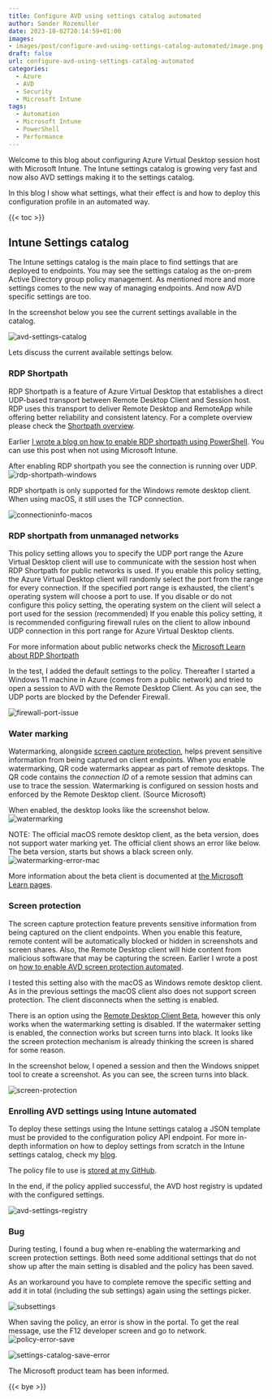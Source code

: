 ```yaml
---
title: Configure AVD using settings catalog automated
author: Sander Rozemuller
date: 2023-10-02T20:14:59+01:00
images:
- images/post/configure-avd-using-settings-catalog-automated/image.png
draft: false
url: configure-avd-using-settings-catalog-automated
categories:
  - Azure
  - AVD
  - Security
  - Microsoft Intune
tags:
  - Automation
  - Microsoft Intune
  - PowerShell
  - Performance
---
```

Welcome to this blog about configuring Azure Virtual Desktop session host with Microsoft Intune. The Intune settings catalog is growing very fast and now also AVD settings making it to the settings catalog. 

In this blog I show what settings, what their effect is and how to deploy this configuration profile in an automated way.

{{< toc >}}
## Intune Settings catalog
The Intune settings catalog is the main place to find settings that are deployed to endpoints. You may see the settings catalog as the on-prem Active Directory group policy management. 
As mentioned more and more settings comes to the new way of managing endpoints. And now AVD specific settings are too. 

In the screenshot below you see the current settings available in the catalog. 

![avd-settings-catalog](avd-settings-catalog.png)

Lets discuss the current available settings below. 
### RDP Shortpath
RDP Shortpath is a feature of Azure Virtual Desktop that establishes a direct UDP-based transport between Remote Desktop Client and Session host. RDP uses this transport to deliver Remote Desktop and RemoteApp while offering better reliability and consistent latency. For a complete overview please check the [Shortpath overview](https://docs.microsoft.com/en-us/azure/virtual-desktop/shortpath).

Earlier [I wrote a blog on how to enable RDP shortpath using PowerShell](https://rozemuller.com/enable-rdp-shortpath-for-azure-virtual-desktop-on-an-image-version-automated/). You can use this post when not using Microsoft Intune.

After enabling RDP shortpath you see the connection is running over UDP.
![rdp-shortpath-windows](rdp-shortpath-windows.png)

RDP shortpath is only supported for the Windows remote desktop client. When using macOS, it still uses the TCP connection.

![connectioninfo-macos](connectioninfo-macos.png)

### RDP shortpath from unmanaged networks
This policy setting allows you to specify the UDP port range the Azure Virtual Desktop client will use to communicate with the session host when RDP Shortpath for public networks is used. If you enable this policy setting, the Azure Virtual Desktop client will randomly select the port from the range for every connection. If the specified port range is exhausted, the client's operating system will choose a port to use. If you disable or do not configure this policy setting, the operating system on the client will select a port used for the session (recommended) If you enable this policy setting, it is recommended configuring firewall rules on the client to allow inbound UDP connection in this port range for Azure Virtual Desktop clients.

For more information about public networks check the [Microsoft Learn about RDP Shortpath](https://learn.microsoft.com/en-us/azure/virtual-desktop/rdp-shortpath?tabs=public-networks)

In the test, I added the default settings to the policy. Thereafter I started a Windows 11 machine in Azure (comes from a public network) and tried to open a session to AVD with the Remote Desktop Client. 
As you can see, the UDP ports are blocked by the Defender Firewall.

![firewall-port-issue](firewall-port-issue.jpeg)

### Water marking
Watermarking, alongside [screen capture protection](https://learn.microsoft.com/en-us/azure/virtual-desktop/screen-capture-protection), helps prevent sensitive information from being captured on client endpoints. When you enable watermarking, QR code watermarks appear as part of remote desktops. The QR code contains the _connection ID_ of a remote session that admins can use to trace the session. Watermarking is configured on session hosts and enforced by the Remote Desktop client. (Source Microsoft)

When enabled, the desktop looks like the screenshot below.
![watermarking](watermarking.jpeg)

NOTE: The official macOS remote desktop client, as the beta version, does not support water marking yet. The official client shows an error like below. The beta version, starts but shows a black screen only.
![watermarking-error-mac](watermarking-error-mac.png)

More information about the beta client is documented at [the Microsoft Learn pages](https://learn.microsoft.com/en-us/azure/virtual-desktop/users/client-features-macos#test-the-beta-client).

### Screen protection
The screen capture protection feature prevents sensitive information from being captured on the client endpoints. When you enable this feature, remote content will be automatically blocked or hidden in screenshots and screen shares. Also, the Remote Desktop client will hide content from malicious software that may be capturing the screen.
Earlier I wrote a post on [how to enable AVD screen protection automated](https://rozemuller.com/enable-screen-capture-protection-for-azure-virtual-desktop-automated/).

I tested this setting also with the macOS as Windows remote desktop client.
As in the previous settings the macOS client also does not support screen protection. The client disconnects when the setting is enabled.

There is an option using the [Remote Desktop Client Beta](https://install.appcenter.ms/orgs/rdmacios-k2vy/apps/microsoft-remote-desktop-for-mac/distribution_groups/all-users-of-microsoft-remote-desktop-for-mac), however this only works when the watermarking setting is disabled. If the watermaker setting is enabled, the connection works but screen turns into black. 
It looks like the screen protection mechanism is already thinking the screen is shared for some reason.

In the screenshot below, I opened a session and then the Windows snippet tool to create a screenshot. As you can see, the screen turns into black.

![screen-protection](screen-protection.jpeg)
### Enrolling AVD settings using Intune automated
To deploy these settings using the Intune settings catalog a JSON template must be provided to the configuration policy API endpoint. 
For more in-depth information on how to deploy settings from scratch in the Intune settings catalog, check my [blog](https://rozemuller.com/deploy-intune-settings-catalog-automated-from-scratch-with-graph-api/).

The policy file to use is [stored at my GitHub](https://github.com/srozemuller/MicrosoftEndpointManager/blob/main/ConfigurationPolicies/avd-enhancement-settings.json). 

In the end, if the policy applied successful, the AVD host registry is updated with the configured settings.

![avd-settings-registry](avd-settings-registry.jpeg)
### Bug
During testing, I found a bug when re-enabling the watermarking and screen protection settings. Both need some additional settings that do not show up after the main setting is disabled and the policy has been saved.

As an workaround you have to complete remove the specific setting and add it in total (including the sub settings) again using the settings picker. 

![subsettings](subsettings.png)

When saving the policy, an error is show in the portal. To get the real message, use the F12 developer screen and go to network.
![policy-error-save](policy-error-save.png)

![settings-catalog-save-error](settings-catalog-save-error.png)

The Microsoft product team has been informed.

{{< bye >}}